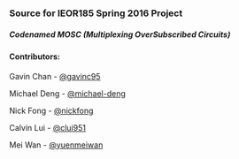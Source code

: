 ### Source for IEOR185 Spring 2016 Project
##### Codenamed MOSC (Multiplexing OverSubscribed Circuits)

#### Contributors:
Gavin Chan - [@gavinc95](https://github.com/gavinc95)

Michael Deng - [@michael-deng](https://github.com/michael-deng)

Nick Fong - [@nickfong](https://github.com/nickfong)

Calvin Lui - [@clui951](https://github.com/clui951)

Mei Wan - [@yuenmeiwan](https://github.com/yuenmeiwan)
